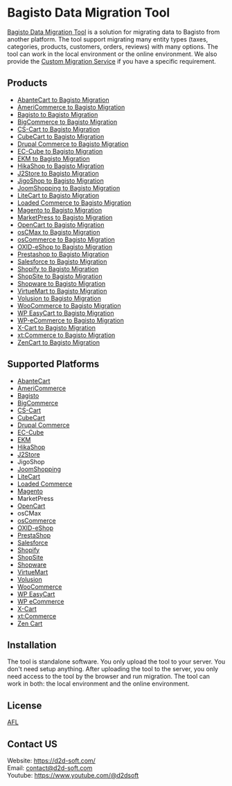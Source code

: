 
# Bagisto Data Migration Tool
[Bagisto Data Migration Tool](https://d2d-soft.com/46-bagisto-migration) is a solution for migrating data to Bagisto from another platform. The tool support migrating many entity types (taxes, categories, products, customers, orders, reviews) with many options. The tool can work in the local environment or the online environment. We also provide the [Custom Migration Service](http://d2d-soft.com/migration-services/296-data-migration-customization.html) if you have a specific requirement. 

## Products
- [AbanteCart to Bagisto Migration](https://d2d-soft.com/bagisto-migration/1114-10853-abantecart-to-bagisto-migration-tool.html#/72-entities-1000)
- [AmeriCommerce to Bagisto Migration](https://d2d-soft.com/bagisto-migration/956-8975-americommerce-to-bagisto-migration-tool.html#/72-entities-1000)
- [Bagisto to Bagisto Migration](https://d2d-soft.com/bagisto-migration/957-8976-bagisto-to-bagisto-migration-tool.html#/72-entities-1000)
- [BigCommerce to Bagisto Migration](https://d2d-soft.com/bagisto-migration/958-8977-bigcommerce-to-bagisto-migration-tool.html#/72-entities-1000)
- [CS-Cart to Bagisto Migration](https://d2d-soft.com/bagisto-migration/959-8978-cs-cart-to-bagisto-migration-tool.html#/72-entities-1000)
- [CubeCart to Bagisto Migration](https://d2d-soft.com/bagisto-migration/960-8979-cubecart-to-bagisto-migration-tool.html#/72-entities-1000)
- [Drupal Commerce to Bagisto Migration](https://d2d-soft.com/bagisto-migration/961-drupal-commerce-to-bagisto-migration-service.html)
- [EC-Cube to Bagisto Migration](https://d2d-soft.com/bagisto-migration/989-9565-ec-cube-to-bagisto-migration-tool.html#/72-entities-1000)
- [EKM to Bagisto Migration](https://d2d-soft.com/bagisto-migration/962-8980-ekm-to-bagisto-migration-tool.html#/72-entities-1000)
- [HikaShop to Bagisto Migration](https://d2d-soft.com/bagisto-migration/963-8981-hikashop-to-bagisto-migration-tool.html#/72-entities-1000)
- [J2Store to Bagisto Migration](https://d2d-soft.com/bagisto-migration/964-8982-j2store-to-bagisto-migration-tool.html#/72-entities-1000)
- [JigoShop to Bagisto Migration](https://d2d-soft.com/bagisto-migration/965-8983-jigoshop-to-bagisto-migration-tool.html#/72-entities-1000)
- [JoomShopping to Bagisto Migration](https://d2d-soft.com/bagisto-migration/966-8984-joomshopping-to-bagisto-migration-tool.html#/72-entities-1000)
- [LiteCart to Bagisto Migration](https://d2d-soft.com/bagisto-migration/967-8985-litecart-to-bagisto-migration-tool.html#/72-entities-1000)
- [Loaded Commerce to Bagisto Migration](https://d2d-soft.com/bagisto-migration/968-8986-loaded-to-bagisto-migration-tool.html#/72-entities-1000)
- [Magento to Bagisto Migration](https://d2d-soft.com/bagisto-migration/969-8987-magento-to-bagisto-migration-tool.html#/72-entities-1000)
- [MarketPress to Bagisto Migration](https://d2d-soft.com/bagisto-migration/970-8988-marketpress-to-bagisto-migration-tool.html#/72-entities-1000)
- [OpenCart to Bagisto Migration](https://d2d-soft.com/bagisto-migration/971-8989-opencart-to-bagisto-migration-tool.html#/72-entities-1000)
- [osCMax to Bagisto Migration](https://d2d-soft.com/bagisto-migration/1181-11536-oscmax-to-bagisto-migration-tool.html#/72-entities-1000)
- [osCommerce to Bagisto Migration](https://d2d-soft.com/bagisto-migration/972-8990-oscommerce-to-bagisto-migration-tool.html#/72-entities-1000)
- [OXID-eShop to Bagisto Migration](https://d2d-soft.com/bagisto-migration/973-8991-oxid-eshop-to-bagisto-migration-tool.html#/72-entities-1000)
- [Prestashop to Bagisto Migration](https://d2d-soft.com/bagisto-migration/974-8992-prestashop-to-bagisto-migration-tool.html#/72-entities-1000)
- [Salesforce to Bagisto Migration](https://d2d-soft.com/bagisto-migration/975-8993-salesforce-to-bagisto-migration-tool.html#/72-entities-1000)
- [Shopify to Bagisto Migration](https://d2d-soft.com/bagisto-migration/976-8994-shopify-to-bagisto-migration-tool.html#/72-entities-1000)
- [ShopSite to Bagisto Migration](https://d2d-soft.com/bagisto-migration/977-8995-shopsite-to-bagisto-migration-tool.html#/72-entities-1000)
- [Shopware to Bagisto Migration](https://d2d-soft.com/bagisto-migration/1050-10193-shopware-to-bagisto-migration-tool.html#/72-entities-1000)
- [VirtueMart to Bagisto Migration](https://d2d-soft.com/bagisto-migration/978-8996-virtuemart-to-bagisto-migration-tool.html#/72-entities-1000)
- [Volusion to Bagisto Migration](https://d2d-soft.com/bagisto-migration/979-8997-volusion-to-bagisto-migration-tool.html#/72-entities-1000)
- [WooCommerce to Bagisto Migration](https://d2d-soft.com/bagisto-migration/980-8998-woocommerce-to-bagisto-migration-tool.html#/72-entities-1000)
- [WP EasyCart to Bagisto Migration](https://d2d-soft.com/bagisto-migration/981-8999-wp-easycart-to-bagisto-migration-tool.html#/72-entities-1000)
- [WP-eCommerce to Bagisto Migration](https://d2d-soft.com/bagisto-migration/982-9000-wp-ecommerce-to-bagisto-migration-tool.html#/72-entities-1000)
- [X-Cart to Bagisto Migration](https://d2d-soft.com/bagisto-migration/983-9001-x-cart-to-bagisto-migration-tool.html#/72-entities-1000)
- [xt:Commerce to Bagisto Migration](https://d2d-soft.com/bagisto-migration/984-9002-xtcommerce-to-bagisto-migration-tool.html#/72-entities-1000)
- [ZenCart to Bagisto Migration](https://d2d-soft.com/bagisto-migration/985-9003-zencart-to-bagisto-migration-tool.html#/72-entities-1000)

## Supported Platforms
- [AbanteCart](https://www.abantecart.com/)
- [AmeriCommerce](https://www.americommerce.com/)
- [Bagisto](https://bagisto.com/)
- [BigCommerce](https://www.bigcommerce.com/)
- [CS-Cart](https://www.cs-cart.com/)
- [CubeCart](https://www.cubecart.com/)
- [Drupal Commerce](https://drupalcommerce.org/)
- [EC-Cube](https://www.ec-cube.net/)
- [EKM](https://www.ekm.com/)
- [HikaShop](https://www.hikashop.com/)
- [J2Store](https://www.j2store.org/)
- JigoShop
- [JoomShopping](https://extensions.joomla.org/extension/joomshopping/)
- [LiteCart](https://www.litecart.net/)
- [Loaded Commerce](https://loadedcommerce.com/)
- [Magento](https://magento.com/)
- MarketPress
- [OpenCart](https://www.opencart.com/)
- osCMax
- [osCommerce](https://www.oscommerce.com/)
- [OXID-eShop](https://www.oxid-esales.com)
- [PrestaShop](https://www.prestashop.com)
- [Salesforce](https://www.salesforce.com/)
- [Shopify](https://www.shopify.com/)
- [ShopSite](https://www.shopsite.com/)
- [Shopware](https://www.shopware.com/)
- [VirtueMart](https://virtuemart.net/)
- [Volusion](https://volusion.com/)
- [WooCommerce](https://woocommerce.com/)
- [WP EasyCart](https://www.wpeasycart.com/)
- [WP eCommerce](https://wpecommerce.org/)
- [X-Cart](https://www.x-cart.com/)
- [xt:Commerce](https://www.xt-commerce.com/)
- [Zen Cart](https://www.zen-cart.com/)

## Installation
The tool is standalone software. You only upload the tool to your server. You don't need setup anything. After uploading the tool to the server, you only need access to the tool by the browser and run migration. The tool can work in both: the local environment and the online environment.

## License

[AFL](http://d2d-soft.com/license/AFL.txt)

## Contact US
Website: https://d2d-soft.com/ \
Email: contact@d2d-soft.com \
Youtube: https://www.youtube.com/@d2dsoft 
